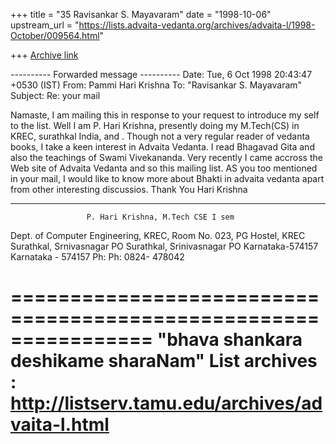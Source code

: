 +++
title = "35 Ravisankar S. Mayavaram"
date = "1998-10-06"
upstream_url = "https://lists.advaita-vedanta.org/archives/advaita-l/1998-October/009564.html"

+++
[Archive link](https://lists.advaita-vedanta.org/archives/advaita-l/1998-October/009564.html)

---------- Forwarded message ----------
Date: Tue, 6 Oct 1998 20:43:47 +0530 (IST)
From: Pammi Hari Krishna <hkpammi at krec.ernet.in>
To: "Ravisankar S. Mayavaram" <msr at isc.tamu.edu>
Subject: Re: your mail

Namaste,
 I am mailing this in response to your request to introduce my self to the
list.
 Well I am P. Hari Krishna, presently doing my M.Tech(CS) in KREC,
surathkal India, and .
 Though not a very regular reader of vedanta books, I take a keen interest
in Advaita Vedanta. I read Bhagavad Gita and also the teachings of Swami
Vivekananda. Very recently I came accross the Web site of Advaita Vedanta
and so this mailing list.
 AS you too mentioned in your mail, I would like to know more about
Bhakti in advaita vedanta apart from other interesting discussios.
Thank You
Hari Krishna

********************************************************************************
                     P. Hari Krishna, M.Tech CSE I sem
Dept. of Computer Engineering, KREC,         Room No. 023, PG Hostel, KREC
Surathkal, Srnivasnagar PO                   Surathkal, Srinivasnagar PO
Karnataka-574157                             Karnataka - 574157
Ph:                                          Ph: 0824- 478042

================================================================
"bhava shankara deshikame sharaNam"
List archives : http://listserv.tamu.edu/archives/advaita-l.html
================================================================

